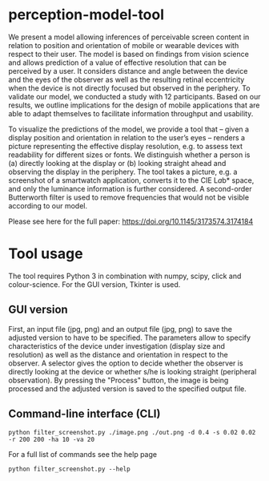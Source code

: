 perception-model-tool
=====================
We present a model allowing inferences of perceivable screen content in relation to position and orientation of mobile or wearable devices with respect to their user. The model is based on findings from vision science and allows prediction of a value of effective resolution that can be perceived by a user. It considers distance and angle between the device and the eyes of the observer as well as the resulting retinal eccentricity when the device is not directly focused but observed in the periphery. To validate our model, we conducted a study with 12 participants. Based on our results, we outline implications for the design of mobile applications that are able to adapt themselves to facilitate information throughput and usability.

To visualize the predictions of the model, we provide a tool that – given a display position and orientation in relation to the user’s eyes – renders a picture representing the effective display resolution, e.g. to assess text readability for different sizes or fonts. We distinguish whether a person is (a) directly looking at the display or (b) looking straight ahead and observing the display in the periphery. The tool takes a picture, e.g. a screenshot of a smartwatch application, converts it to the CIE L*a*b* space, and only the luminance information is further considered. A second-order Butterworth filter is used to remove frequencies that would not be visible according to our model.

Please see here for the full paper: https://doi.org/10.1145/3173574.3174184

Tool usage
===========
The tool requires Python 3 in combination with numpy, scipy, click and colour-science. For the GUI version, Tkinter is used.

GUI version
-----------
First, an input file (jpg, png) and an output file (jpg, png) to save the adjusted version to have to be specified. The parameters allow to specify characteristics of the device under investigation (display size and resolution) as well as the distance and orientation in respect to the observer. A selector gives the option to decide whether the observer is directly looking at the device or whether s/he is looking straight (peripheral observation).
By pressing the "Process" button, the image is being processed and the adjusted version is saved to the specified output file.

Command-line interface (CLI)
----------------------------
```
python filter_screenshot.py ./image.png ./out.png -d 0.4 -s 0.02 0.02 -r 200 200 -ha 10 -va 20
```

For a full list of commands see the help page
```
python filter_screenshot.py --help
```
